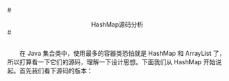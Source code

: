 #<center>HashMap源码分析</center>#

##

&emsp;&emsp;在 Java 集合类中，使用最多的容器类恐怕就是 HashMap 和 ArrayList 了，所以打算看一下它们的源码，理解一下设计思想。下面我们从 HashMap 开始说起。首先我们看下源码的版本：</div>